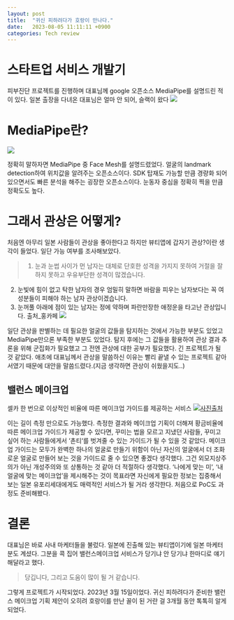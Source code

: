 ```yaml
---
layout: post
title:  "귀신 피하려다가 호랑이 만나다."
date:   2023-08-05 11:11:11 +0900
categories: Tech review
---
```

# 스타트업 서비스 개발기 

피부진단 프로젝트를 진행하며 대표님께 google 오픈소스 MediaPipe를 설명드린 적이 있다. 일본 출장을 다녀온 대표님은 얼마 안 되어, 슬랙이 왔다
![](https://velog.velcdn.com/images/sungrok7/post/040d6b7c-db87-44ba-afe1-6513d2424bbd/image.png)

# MediaPipe란?
![](https://velog.velcdn.com/images/sungrok7/post/0c55a2ca-8d73-4370-9cd3-1e40de99a5ef/image.png)

정확히 말하자면 MediaPipe 중 Face Mesh를 설명드렸었다. 얼굴의 landmark detection하여 위치값을 알려주는 오픈소스이다. SDK 탑재도 가능할 만큼 경량화 되어 있으면서도 빠른 분석을 해주는 굉장한 오픈소스이다. 눈동자 중심을 정확히 찍을 만큼 정확도도 높다. 

# 그래서 관상은 어떻게?
처음엔 아무리 일본 사람들이 관상을 좋아한다고 하지만 뷰티앱에 갑자기 관상?이란 생각이 들었다. 일단 가능 여부를 조사해보았다.

> 1. 눈과 눈썹 사이가 먼 남자는 대체로 단호한 성격을 가지지 못하여 거절을 잘 하지 못하고 우유부단한 성격이 많겠습니다. 
2. 눈빛에 힘이 없고 탁한 남자의 경우 엄밀히 말하면 바람을 피우는 남자보다는 꼭 여성분들이 피해야 하는 남자 관상이겠습니다. 
3. 눈꺼풀 아래에 점이 있는 남자는 정에 약하며 파란만장한 애정운을 타고난 관상입니다.
출처_홍카페
![](https://velog.velcdn.com/images/sungrok7/post/e58b6371-f8a1-4c7c-8292-9877c4374cc3/image.png)


일단 관상을 판별하는 데 필요한 얼굴의 값들을 탐지하는 것에서 가능한 부분도 있었고 MediaPipe만으론 부족한 부분도 있었다. 탐지 후에는 그 값들을 활용하여 관상 결과 추론을 위해 군집화가 필요했고 그 전엔 관상에 대한 공부가 필요했다. 긴 프로젝트가 될 것 같았다. 애초에 대표님께서 관상을 말씀하신 이유는 빨리 끝낼 수 있는 프로젝트 같아서였기 때문에 대안을 말씀드렸다.(지금 생각하면 관상이 쉬웠을지도..)


## 밸런스 메이크업
셀카 한 번으로 이상적인 비율에 따른 메이크업 가이드를 제공하는 서비스
![](https://velog.velcdn.com/images/sungrok7/post/99c023e6-5f21-4818-834f-0f2812330cfb/image.png)[사진출처](https://m.blog.naver.com/2011jysky/220735193632)

이는 길이 측정 만으로도 가능했다. 측정한 결과와 메이크업 기획이 더해져 황금비율에 따른 메이크업 가이드가 제공할 수 있다면, 꾸미는 법을 모르고 지냈던 사람들, 꾸미고 싶어 하는 사람들에게서 ‘촌티‘를 벗겨줄 수 있는 가이드가 될 수 있을 것 같았다. 메이크업 가이드는 모두가 완벽한 하나의 얼굴로 만들기 위함이 아닌 자신의 얼굴에서 더 조화로운 얼굴로 만들어 보는 것을 가이드로 줄 수 있으면 좋겠다 생각했다. 그건 외모지상주의가 아닌 개성주의와 또 상통하는 것 같아 더 적절하다 생각했다. ‘나에게 맞는 미‘, ‘내 얼굴에 맞는 메이크업’을 제시해주는 것이 목표라면 자신에게 필요한 정보는 집중해서 보는 일본 유포리세대에게도 매력적인 서비스가 될 거라 생각한다. 처음으로 PoC도 과정도 준비해봤다.

# 결론
대표님은 바로 사내 마케터들을 불렀다. 일본에 진출해 있는 뷰티앱이기에 일본 마케터분도 계셨다. 그분을 콕 집어 밸런스메이크업 서비스가 당기냐 안 당기냐 한마디로 얘기해달라고 했다. 
> 당깁니다, 그리고 도움이 많이 될 거 같습니다.

그렇게 프로젝트가 시작되었다. 2023년 3월 15일이었다. 귀신 피하려다가 준비한 밸런스 메이크업 기획 제안이 오히려 호랑이를 만난 꼴이 된 거란 걸 3개월 동안 톡톡히 알게 되었다. 


[jekyll-docs]: https://jekyllrb.com/docs/home
[jekyll-gh]:   https://github.com/jekyll/jekyll
[jekyll-talk]: https://talk.jekyllrb.com/
